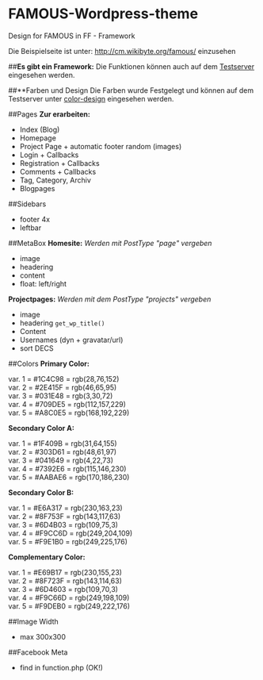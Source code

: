 FAMOUS-Wordpress-theme
======================

Design for FAMOUS in FF - Framework

Die Beispielseite ist unter: http://cm.wikibyte.org/famous/ einzusehen

##**Es gibt ein Framework:**
Die Funktionen können auch auf dem [Testserver](http://cm.wikibyte.org/famous/wp-content/themes/FAMOUS/famous-framework/examples/funktions.html) eingesehen werden.

##**Farben und Design
Die Farben wurde Festgelegt und können auf dem Testserver unter [color-design](http://cm.wikibyte.org/famous/wp-content/themes/FAMOUS/famous-framework/color-design.html) eingesehen werden.

##Pages
**Zur erarbeiten:**
- Index (Blog)
- Homepage
- Project Page + automatic footer random (images)
- Login + Callbacks
- Registration + Callbacks
- Comments + Callbacks
- Tag, Category, Archiv
- Blogpages

##Sidebars
- footer 4x
- leftbar

##MetaBox
**Homesite:**
_Werden mit PostType "page" vergeben_
- image
- headering
- content
- float: left/right

**Projectpages:**
_Werden mit dem PostType "projects" vergeben_
- image
- headering <code>get_wp_title()</code>
- Content
- Usernames (dyn + gravatar/url)
- sort DECS

##Colors
**Primary Color:**

   var. 1 = #1C4C98 = rgb(28,76,152)<br>
   var. 2 = #2E415F = rgb(46,65,95)<br>
   var. 3 = #031E48 = rgb(3,30,72)<br>
   var. 4 = #709DE5 = rgb(112,157,229)<br>
   var. 5 = #A8C0E5 = rgb(168,192,229)<br>

**Secondary Color A:**

   var. 1 = #1F409B = rgb(31,64,155)<br>
   var. 2 = #303D61 = rgb(48,61,97)<br>
   var. 3 = #041649 = rgb(4,22,73)<br>
   var. 4 = #7392E6 = rgb(115,146,230)<br>
   var. 5 = #AABAE6 = rgb(170,186,230)<br>

**Secondary Color B:**

   var. 1 = #E6A317 = rgb(230,163,23)<br>
   var. 2 = #8F753F = rgb(143,117,63)<br>
   var. 3 = #6D4B03 = rgb(109,75,3)<br>
   var. 4 = #F9CC6D = rgb(249,204,109)<br>
   var. 5 = #F9E1B0 = rgb(249,225,176)<br>

**Complementary Color:**

   var. 1 = #E69B17 = rgb(230,155,23)<br>
   var. 2 = #8F723F = rgb(143,114,63)<br>
   var. 3 = #6D4603 = rgb(109,70,3)<br>
   var. 4 = #F9C66D = rgb(249,198,109)<br>
   var. 5 = #F9DEB0 = rgb(249,222,176)<br>

##Image Width
- max 300x300

##Facebook Meta 
- find in function.php (OK!)
